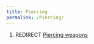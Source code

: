 ```yaml
---
title: Piercing
permalink: /Piercing/
---
```


1.  REDIRECT [Piercing weapons](Piercing_weapons "wikilink")